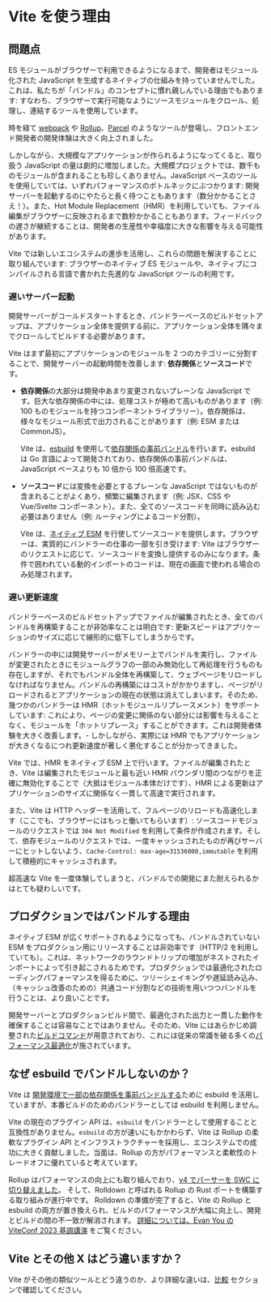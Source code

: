 # Vite を使う理由

## 問題点

ES モジュールがブラウザーで利用できるようになるまで、開発者はモジュール化された JavaScript を生成するネイティブの仕組みを持っていませんでした。これは、私たちが「バンドル」のコンセプトに慣れ親しんでいる理由でもあります: すなわち、ブラウザーで実行可能なようにソースモジュールをクロール、処理し、連結するツールを使用しています。

時を経て [webpack](https://webpack.js.org/) や [Rollup](https://rollupjs.org)、[Parcel](https://parceljs.org/) のようなツールが登場し、フロントエンド開発者の開発体験は大きく向上されました。

しかしながら、大規模なアプリケーションが作られるようになってくると、取り扱う JavaScript の量は劇的に増加しました。大規模プロジェクトでは、数千ものモジュールが含まれることも珍しくありません。JavaScript ベースのツールを使用していては、いずれパフォーマンスのボトルネックにぶつかります: 開発サーバーを起動するのにやたらと長く待つこともあります（数分かかることさえ！）。また、Hot Module Replacement（HMR）を利用していても、ファイル編集がブラウザーに反映されるまで数秒かかることもあります。フィードバックの遅さが継続することは、開発者の生産性や幸福度に大きな影響を与える可能性があります。

Vite では新しいエコシステムの進歩を活用し、これらの問題を解決することに取り組んでいます: ブラウザーのネイティブ ES モジュールや、ネイティブにコンパイルされる言語で書かれた先進的な JavaScript ツールの利用です。

### 遅いサーバー起動

開発サーバーがコールドスタートするとき、バンドラーベースのビルドセットアップは、アプリケーション全体を提供する前に、アプリケーション全体を隅々までクロールしてビルドする必要があります。

Vite はまず最初にアプリケーションのモジュールを 2 つのカテゴリーに分割することで、開発サーバーの起動時間を改善します: **依存関係**と**ソースコード**です。

- **依存関係**の大部分は開発中あまり変更されないプレーンな JavaScript です。巨大な依存関係の中には、処理コストが極めて高いものがあります（例: 100 ものモジュールを持つコンポーネントライブラリー）。依存関係は、様々なモジュール形式で出力されることがあります（例: ESM または CommonJS）。

  Vite は、[esbuild](https://esbuild.github.io/) を使用して[依存関係の事前バンドル](./dep-pre-bundling)を行います。esbuild は Go 言語によって開発されており、依存関係の事前バンドルは、JavaScript ベースよりも 10 倍から 100 倍高速です。

- **ソースコード**には変換を必要とするプレーンな JavaScript ではないものが含まれることがよくあり、頻繁に編集されます（例: JSX、CSS や Vue/Svelte コンポーネント）。また、全てのソースコードを同時に読み込む必要はありません（例: ルーティングによるコード分割）。

  Vite は、[ネイティブ ESM](https://developer.mozilla.org/ja/docs/Web/JavaScript/Guide/Modules) を行使してソースコードを提供します。ブラウザーは、実質的にバンドラーの仕事の一部を引き受けます: Vite はブラウザーのリクエストに応じて、ソースコードを変換し提供するのみになります。条件で囲われている動的インポートのコードは、現在の画面で使われる場合のみ処理されます。

<script setup>
import bundlerSvg from '../images/bundler.svg?raw'
import esmSvg from '../images/esm.svg?raw'
</script>
<svg-image :svg="bundlerSvg" />
<svg-image :svg="esmSvg" />

### 遅い更新速度

バンドラーベースのビルドセットアップでファイルが編集されたとき、全てのバンドルを再構築することが非効率なことは明白です: 更新スピードはアプリケーションのサイズに応じて線形的に低下してしまうからです。

バンドラーの中には開発サーバーがメモリー上でバンドルを実行し、ファイルが変更されたときにモジュールグラフの一部のみ無効化して再処理を行うものも存在しますが、それでもバンドル全体を再構築して、ウェブページをリロードしなければなりません。バンドルの再構築にはコストがかかりますし、ページがリロードされるとアプリケーションの現在の状態は消えてしまいます。そのため、幾つかのバンドラーは HMR（ホットモジュールリプレースメント）をサポートしています: これにより、ページの変更に関係のない部分には影響を与えることなく、モジュールを「ホットリプレース」することができます。これは開発者体験を大きく改善します。- しかしながら、実際には HMR でもアプリケーションが大きくなるにつれ更新速度が著しく悪化することが分かってきました。

Vite では、HMR をネイティブ ESM 上で行います。ファイルが編集されたとき、Vite は編集されたモジュールと最も近い HMR バウンダリ間のつながりを正確に無効化することで（大抵はモジュール本体だけです）、HMR による更新はアプリケーションのサイズに関係なく一貫して高速で実行されます。

また、Vite は HTTP ヘッダーを活用して、フルページのリロードも高速化します（ここでも、ブラウザーにはもっと働いてもらいます）: ソースコードモジュールのリクエストでは `304 Not Modified` を利用して条件が作成されます。そして、依存モジュールのリクエストでは、一度キャッシュされたものが再びサーバーにヒットしないよう、`Cache-Control: max-age=31536000,immutable` を利用して積極的にキャッシュされます。

超高速な Vite を一度体験してしまうと、バンドルでの開発にまた耐えられるかはとても疑わしいです。

## プロダクションではバンドルする理由

ネイティブ ESM が広くサポートされるようになっても、バンドルされていない ESM をプロダクション用にリリースすることは非効率です（HTTP/2 を利用していても）。これは、ネットワークのラウンドトリップの増加がネストされたインポートによって引き起こされるためです。プロダクションでは最適化されたローディングパフォーマンスを得るために、ツリーシェイキングや遅延読み込み、（キャッシュ改善のための）共通コード分割などの技術を用いつつバンドルを行うことは、より良いことです。

開発サーバーとプロダクションビルド間で、最適化された出力と一貫した動作を確保することは容易なことではありません。そのため、Vite にはあらかじめ調整された[ビルドコマンド](./build)が用意されており、これには従来の常識を破る多くの[パフォーマンス最適化](./features#build-optimizations)が施されています。

## なぜ esbuild でバンドルしないのか？

Vite は [開発環境で一部の依存関係を事前バンドルする](./dep-pre-bundling.md)ために esbuild を活用していますが、本番ビルドのためのバンドラーとしては esbuild を利用しません。

Vite の現在のプラグイン API は、`esbuild` をバンドラーとして使用することと互換性がありません。`esbuild` の方が速いにもかかわらず、Vite は Rollup の柔軟なプラグイン API とインフラストラクチャーを採用し、エコシステムでの成功に大きく貢献しました。当面は、Rollup の方がパフォーマンスと柔軟性のトレードオフに優れていると考えています。

Rollup はパフォーマンスの向上にも取り組んでおり、[v4 でパーサーを SWC に切り替えました](https://github.com/rollup/rollup/pull/5073)。 そして、Rolldown と呼ばれる Rollup の Rust ポートを構築する取り組みが進行中です。 Rolldown の準備が完了すると、Vite の Rollup と esbuild の両方が置き換えられ、ビルドのパフォーマンスが大幅に向上し、開発とビルドの間の不一致が解消されます。 [詳細については、Evan You の ViteConf 2023 基調講演](https://youtu.be/hrdwQHoAp0M) をご覧ください。

## Vite とその他 X はどう違いますか？

Vite がその他の類似ツールとどう違うのか、より詳細な違いは、[比較](./comparisons) セクションで確認してください。
